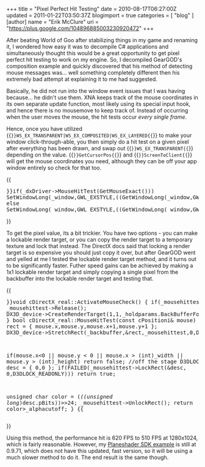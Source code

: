 +++
title = "Pixel Perfect Hit Testing"
date = 2010-08-17T06:27:00Z
updated = 2011-01-22T03:50:37Z
blogimport = true 
categories = [ "blog" ]
[author]
	name = "Erik McClure"
	uri = "https://plus.google.com/104896885003230920472"
+++

After beating World of Goo after stabilizing things in my game and renaming it, I wondered how easy it was to decompile C# applications and simultaneously thought this would be a great opportunity to get pixel perfect hit testing to work on my engine. So, I decompiled GearGOD's composition example and quickly discovered that his method of detecting mouse messages was... well something completely different then his extremely bad attempt at explaining it to me had suggested.

Basically, he did not run into the window event issues that I was having because... he didn't use them. XNA keeps track of the mouse coordinates in its own separate update function, most likely using its special input hook, and hence there is no mousemove to keep track of. Instead of occurring when the user moves the mouse, the hit tests occur *every single frame*. 

Hence, once you have utilized {{<code>}}WS_EX_TRANSPARENT|WS_EX_COMPOSITED|WS_EX_LAYERED{{</code>}} to make your window click-through-able, you then simply do a hit test on a given pixel after everything has been drawn, and swap out {{<code>}}WS_EX_TRANSPARENT{{</code>}} depending on the value. {{<code>}}GetCursorPos{{</code>}} and {{<code>}}ScreenToClient{{</code>}} will get the mouse coordinates you need, although they can be off your app window entirely so check for that too.

{{<pre>}}if(_dxDriver->MouseHitTest(GetMouseExact()))
  SetWindowLong(_window,GWL_EXSTYLE,((GetWindowLong(_window,GWL_EXSTYLE))&(~WS_EX_TRANSPARENT)));
else
  SetWindowLong(_window,GWL_EXSTYLE,((GetWindowLong(_window,GWL_EXSTYLE))|WS_EX_TRANSPARENT));{{</pre>}}
  
To get the pixel value, its a bit trickier. You have two options - you can make a lockable render target, or you can copy the render target to a temporary texture and lock that instead. The DirectX docs said that locking a render target is so expensive you should just copy it over, but after GearGOD went and yelled at me I tested the lockable render target method, and it turns out to be significantly faster. Futher speed gains can be achieved by making a 1x1 lockable render target and simply copying a single pixel from the backbuffer into the lockable render target and testing that.

{{<pre>}}void cDirectX_real::ActivateMouseCheck()
{
  if(_mousehittest) _mousehittest->Release();
  DX3D_device->CreateRenderTarget(1,1,_holdparams.BackBufferFormat,D3DMULTISAMPLE_NONE,0,TRUE,&_mousehittest,NULL);
}
bool cDirectX_real::MouseHitTest(const cPositioni& mouse)
{
  RECT rect = { mouse.x,mouse.y,mouse.x+1,mouse.y+1 };
  DX3D_device->StretchRect(_backbuffer,&rect,_mousehittest,0,D3DTEXF_NONE);

  if(mouse.x<0 || mouse.y < 0 || mouse.x > (int)_width || mouse.y > (int)_height)
    return false; //off the stage
  D3DLOCKED_RECT desc = { 0,0 };
  if(FAILED(_mousehittest->LockRect(&desc, 0,D3DLOCK_READONLY)))
    return true;    

  unsigned char color = (*((unsigned long*)desc.pBits))>>24;
  _mousehittest->UnlockRect();
  return color>_alphacutoff;
}
{{</pre>}}

Using this method, the performance hit is 620 FPS to 510 FPS at 1280x1024, which is fairly reasonable. However, my [Planeshader SDK example](http://www.blackspherestudios.com/storage/PlaneShader.zip) is still at 0.9.71, which does not have this updated, fast version, so it will be using a much slower method to do it. The end result is the same though.

